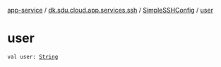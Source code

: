 [app-service](../../index.md) / [dk.sdu.cloud.app.services.ssh](../index.md) / [SimpleSSHConfig](index.md) / [user](./user.md)

# user

`val user: `[`String`](https://kotlinlang.org/api/latest/jvm/stdlib/kotlin/-string/index.html)